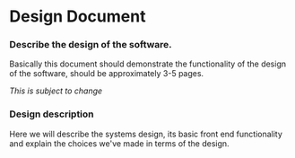 # Design Document

### Describe the design of the software.

Basically this document should demonstrate the functionality of the design of the software, should be approximately 3-5 pages.

_This is subject to change_

### **Design description**

Here we will describe the systems design, its basic front end functionality and explain the choices we've made in terms of the design.